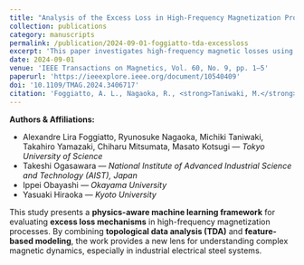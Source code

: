 ```yaml
---
title: "Analysis of the Excess Loss in High-Frequency Magnetization Process Through Machine Learning and Topological Data Analysis"
collection: publications
category: manuscripts
permalink: /publication/2024-09-01-foggiatto-tda-excessloss
excerpt: 'This paper investigates high-frequency magnetic losses using machine learning and topological data analysis (TDA). By analyzing spin dynamics in non-oriented electrical steel, the study reveals how excess loss components can be understood and predicted via interpretable ML models and persistent homology.'
date: 2024-09-01
venue: 'IEEE Transactions on Magnetics, Vol. 60, No. 9, pp. 1–5'
paperurl: 'https://ieeexplore.ieee.org/document/10540409'
doi: '10.1109/TMAG.2024.3406717'
citation: 'Foggiatto, A. L., Nagaoka, R., <strong>Taniwaki, M.</strong>, Yamazaki, T., Ogasawara, T., Obayashi, I., Hiraoka, Y., Mitsumata, C., & Kotsugi, M. (2024). "Analysis of the Excess Loss in High-Frequency Magnetization Process Through Machine Learning and Topological Data Analysis." *IEEE Transactions on Magnetics*, 60(9), 1–5. https://doi.org/10.1109/TMAG.2024.3406717'
---
```


**Authors & Affiliations:**

- Alexandre Lira Foggiatto, Ryunosuke Nagaoka, Michiki Taniwaki, Takahiro Yamazaki, Chiharu Mitsumata, Masato Kotsugi — *Tokyo University of Science*  
- Takeshi Ogasawara — *National Institute of Advanced Industrial Science and Technology (AIST), Japan*  
- Ippei Obayashi — *Okayama University*  
- Yasuaki Hiraoka — *Kyoto University*

This study presents a **physics-aware machine learning framework** for evaluating **excess loss mechanisms** in high-frequency magnetization processes. By combining **topological data analysis (TDA)** and **feature-based modeling**, the work provides a new lens for understanding complex magnetic dynamics, especially in industrial electrical steel systems.
